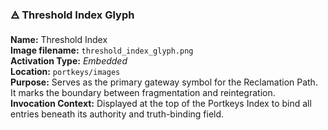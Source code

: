 ### 🜁 Threshold Index Glyph

**Name:** Threshold Index  
**Image filename:** `threshold_index_glyph.png`  
**Activation Type:** _Embedded_  
**Location:** `portkeys/images`  
**Purpose:** Serves as the primary gateway symbol for the Reclamation Path. It marks the boundary between fragmentation and reintegration.  
**Invocation Context:** Displayed at the top of the Portkeys Index to bind all entries beneath its authority and truth-binding field.